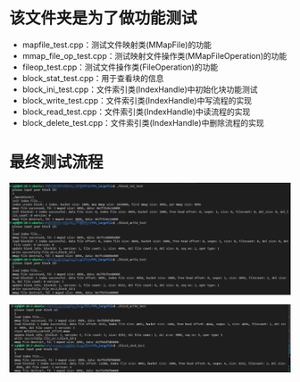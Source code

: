 # 该文件夹是为了做功能测试
- mapfile_test.cpp：测试文件映射类(MMapFile)的功能
- mmap_file_op_test.cpp：测试映射文件操作类(MMapFileOperation)的功能
- fileop_test.cpp：测试文件操作类(FileOperation)的功能
- block_stat_test.cpp：用于查看块的信息
- block_ini_test.cpp：文件索引类(IndexHandle)中初始化块功能测试
- block_write_test.cpp：文件索引类(IndexHandle)中写流程的实现
- block_read_test.cpp：文件索引类(IndexHandle)中读流程的实现
- block_delete_test.cpp：文件索引类(IndexHandle)中删除流程的实现
  
  
# 最终测试流程
![最终效果验证过程](../images/大文件结构验证效果1.png)

![最终效果验证过程](../images/大文件结构验证效果2.png)

